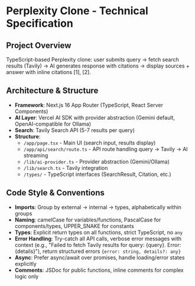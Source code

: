 # Perplexity Clone - Technical Specification

## Project Overview
TypeScript-based Perplexity clone: user submits query → fetch search results (Tavily) → AI generates response with citations → display sources + answer with inline citations [1], [2].

## Architecture & Structure
- **Framework**: Next.js 16 App Router (TypeScript, React Server Components)
- **AI Layer**: Vercel AI SDK with provider abstraction (Gemini default, OpenAI-compatible for Ollama)
- **Search**: Tavily Search API (5-7 results per query)
- **Structure**:
  - `/app/page.tsx` - Main UI (search input, results display)
  - `/app/api/search/route.ts` - API route handling query → Tavily → AI streaming
  - `/lib/ai-provider.ts` - Provider abstraction (Gemini/Ollama)
  - `/lib/search.ts` - Tavily integration
  - `/types/` - TypeScript interfaces (SearchResult, Citation, etc.)

## Code Style & Conventions
- **Imports**: Group by external → internal → types, alphabetically within groups
- **Naming**: camelCase for variables/functions, PascalCase for components/types, UPPER_SNAKE for constants
- **Types**: Explicit return types on all functions, strict TypeScript, no `any`
- **Error Handling**: Try-catch all API calls, verbose error messages with context (e.g., "Failed to fetch Tavily results for query: {query}. Error: {details}"), return structured errors `{error: string, details?: any}`
- **Async**: Prefer async/await over promises, handle loading/error states explicitly
- **Comments**: JSDoc for public functions, inline comments for complex logic only
